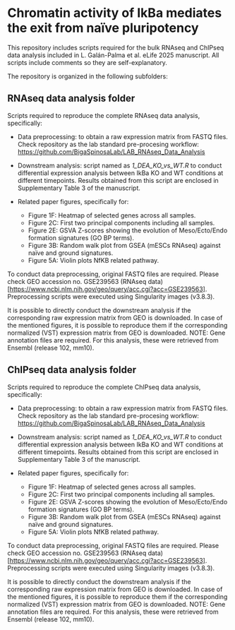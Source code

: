 # Chromatin activity of IkBa mediates the exit from naïve pluripotency

This repository includes scripts required for the bulk RNAseq and ChIPseq data analysis included in L. Galán-Palma et al. eLife 2025 manuscript. All scripts include comments so they are self-explanatory.

The repository is organized in the following subfolders:

## RNAseq data analysis folder

Scripts required to reproduce the complete RNAseq data analysis, specifically:

- Data preprocessing: to obtain a raw expression matrix from FASTQ files. Check repository as the lab standard pre-procesing workflow: https://github.com/BigaSpinosaLab/LAB_RNAseq_Data_Analysis
 
- Downstream analysis: script named as *1_DEA_KO_vs_WT.R* to conduct differential expression analysis between IkBa KO and WT conditions at different timepoints. Results obtained from this script are enclosed in Supplementary Table 3 of the manuscript.
  
- Related paper figures, specifically for:
  
  - Figure 1F: Heatmap of selected genes across all samples.
  - Figure 2C: First two principal components including all samples.
  - Figure 2E: GSVA Z-scores showing the evolution of Meso/Ecto/Endo formation signatures (GO BP terms).
  - Figure 3B: Random walk plot from GSEA (mESCs RNAseq) against naïve and ground signatures.
  - Figure 5A: Violin plots NfKB related pathway.
  
To conduct data preprocessing, original FASTQ files are required. Please check GEO accession no. GSE239563 (RNAseq data) [https://www.ncbi.nlm.nih.gov/geo/query/acc.cgi?acc=GSE239563]. Preprocessing scripts were executed using Singularity images (v3.8.3).

It is possible to directly conduct the downstream analysis if the corresponding raw expression matrix from GEO is downloaded. In case of the mentioned figures, it is possible to reproduce them if the corresponding normalized (VST) expression matrix from GEO is downloaded.
NOTE: Gene annotation files are required. For this analysis, these were retrieved from Ensembl (release 102, mm10).

## ChIPseq data analysis folder

Scripts required to reproduce the complete ChIPseq data analysis, specifically:

- Data preprocessing: to obtain a raw expression matrix from FASTQ files. Check repository as the lab standard pre-procesing workflow: https://github.com/BigaSpinosaLab/LAB_RNAseq_Data_Analysis
 
- Downstream analysis: script named as *1_DEA_KO_vs_WT.R* to conduct differential expression analysis between IkBa KO and WT conditions at different timepoints. Results obtained from this script are enclosed in Supplementary Table 3 of the manuscript.
  
- Related paper figures, specifically for:
  
  - Figure 1F: Heatmap of selected genes across all samples.
  - Figure 2C: First two principal components including all samples.
  - Figure 2E: GSVA Z-scores showing the evolution of Meso/Ecto/Endo formation signatures (GO BP terms).
  - Figure 3B: Random walk plot from GSEA (mESCs RNAseq) against naïve and ground signatures.
  - Figure 5A: Violin plots NfKB related pathway.
  
To conduct data preprocessing, original FASTQ files are required. Please check GEO accession no. GSE239563 (RNAseq data) [https://www.ncbi.nlm.nih.gov/geo/query/acc.cgi?acc=GSE239563]. Preprocessing scripts were executed using Singularity images (v3.8.3).

It is possible to directly conduct the downstream analysis if the corresponding raw expression matrix from GEO is downloaded. In case of the mentioned figures, it is possible to reproduce them if the corresponding normalized (VST) expression matrix from GEO is downloaded.
NOTE: Gene annotation files are required. For this analysis, these were retrieved from Ensembl (release 102, mm10).
